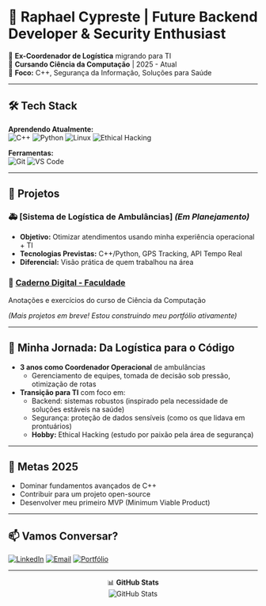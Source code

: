 # 👋 Raphael Cypreste | Future Backend Developer & Security Enthusiast

📌 **Ex-Coordenador de Logística** migrando para TI  
📌 **Cursando Ciência da Computação** | 2025 - Atual  
📌 **Foco:** C++, Segurança da Informação, Soluções para Saúde  

---

## 🛠️ Tech Stack

**Aprendendo Atualmente:**  
![C++](https://img.shields.io/badge/-C++-00599C?logo=cplusplus&logoColor=white)
![Python](https://img.shields.io/badge/-Python-3776AB?logo=python&logoColor=white)
![Linux](https://img.shields.io/badge/-Linux-FCC624?logo=linux&logoColor=black)
![Ethical Hacking](https://img.shields.io/badge/-Security-FF6D00?logo=securityscorecard)

**Ferramentas:**  
![Git](https://img.shields.io/badge/-Git-F05032?logo=git&logoColor=white)
![VS Code](https://img.shields.io/badge/-VS%20Code-007ACC?logo=visual-studio-code)

---

## 🚀 Projetos

### 🚑 [Sistema de Logística de Ambulâncias] *(Em Planejamento)*
- **Objetivo:** Otimizar atendimentos usando minha experiência operacional + TI
- **Tecnologias Previstas:** C++/Python, GPS Tracking, API Tempo Real
- **Diferencial:** Visão prática de quem trabalhou na área

### 📓 [Caderno Digital - Faculdade](https://github.com/cypreste/Caderno-Digital---Faculdade)
Anotações e exercícios do curso de Ciência da Computação

*(Mais projetos em breve! Estou construindo meu portfólio ativamente)*

---

## 🎯 Minha Jornada: Da Logística para o Código  

- **3 anos como Coordenador Operacional** de ambulâncias  
  - Gerenciamento de equipes, tomada de decisão sob pressão, otimização de rotas  
- **Transição para TI** com foco em:  
  - Backend: sistemas robustos (inspirado pela necessidade de soluções estáveis na saúde)  
  - Segurança: proteção de dados sensíveis (como os que lidava em prontuários)  
  - **Hobby:** Ethical Hacking (estudo por paixão pela área de segurança)

---

## 🌱 Metas 2025
- Dominar fundamentos avançados de C++
- Contribuir para um projeto open-source
- Desenvolver meu primeiro MVP (Minimum Viable Product)

---

## 📫 Vamos Conversar?

[![LinkedIn](https://img.shields.io/badge/-LinkedIn-0A66C2?style=for-the-badge&logo=linkedin)](https://www.linkedin.com/in/raphaelcypreste/)
[![Email](https://img.shields.io/badge/-Email-D14836?style=for-the-badge&logo=gmail&logoColor=white)](mailto:rapha.cypreste@gmail.com)
[![Portfólio](https://img.shields.io/badge/-Portfólio-FF7139?style=for-the-badge&logo=firefox&logoColor=white)](https://www.cyprestedev.com.br/)

---

<div align="center">

📊 **GitHub Stats**  
![GitHub Stats](https://github-readme-stats.vercel.app/api?username=cypreste&show_icons=true&theme=tokyonight&hide=prs&count_private=true)

</div>
